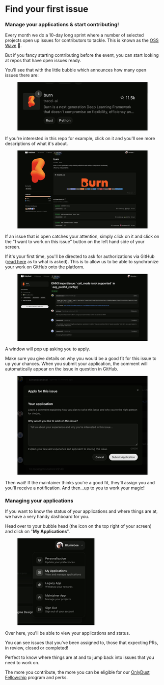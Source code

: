# Find your first issue

### Manage your applications & start contributing!

Every month we do a 10-day long sprint where a number of selected projects open up issues for contributors to tackle. This is known as the [OSS Wave](https://app.gitbook.com/o/MQQDjhOXRySQPsao0aZ0/s/FetEvDuVEZkpYJ6kurbf/~/changes/5/contributors-hiya/oss-wave) :ocean:.&#x20;

But if you fancy starting contributing before the event, you can start looking at repos that have open issues ready.

You'll see that with the little bubble which announces how many open issues there are:&#x20;

<figure><img src="../.gitbook/assets/Screenshot 2025-07-08 at 16.45.01.png" alt=""><figcaption></figcaption></figure>

If you're interested in this repo for example, click on it and you'll see more descriptions of what it's about.

<figure><img src="../.gitbook/assets/Screenshot 2025-07-08 at 16.52.57.png" alt=""><figcaption></figcaption></figure>

If an issue that is open catches your attention, simply click on it and click on the "I want to work on this issue" button on the left hand side of your screen.&#x20;

If it's your first time, you'll be directed to ask for authorizations via GitHub ([read here](https://app.gitbook.com/o/MQQDjhOXRySQPsao0aZ0/s/FetEvDuVEZkpYJ6kurbf/~/changes/5/contributors-hiya/why-github-authorizations) as to what is asked). This is to allow us to be able to synchronize your work on GitHub onto the platform.&#x20;

<figure><img src="../.gitbook/assets/Screenshot 2025-07-08 at 16.57.37.png" alt=""><figcaption></figcaption></figure>

A window will pop up asking you to apply.&#x20;

Make sure you give details on why you would be a good fit for this issue to up your chances. When you submit your application, the comment will automatically appear on the issue in question in GitHub.

<figure><img src="../.gitbook/assets/Screenshot 2025-07-08 at 16.57.45.png" alt=""><figcaption></figcaption></figure>

Then wait! If the maintainer thinks you're a good fit, they'll assign you and you'll receive a notification. And then...up to you to work your magic!&#x20;

### Managing your applications

If you want to know the status of your applications and where things are at, we have a very handy dashboard for you.&#x20;

Head over to your bubble head (the icon on the top right of your screen) and click on "**My Applications**".

<figure><img src="../.gitbook/assets/Screenshot 2025-07-08 at 17.06.54.png" alt="" width="251"><figcaption></figcaption></figure>

Over here, you'll be able to view your applications and status.&#x20;

You can see issues that you've been assigned to, those that expecting PRs, in review, closed or completed!&#x20;

Perfect to know where things are at and to jump back into issues that you need to work on.&#x20;

The more you contribute, the more you can be eligible for our [OnlyDust Fellowship](https://app.gitbook.com/o/MQQDjhOXRySQPsao0aZ0/s/FetEvDuVEZkpYJ6kurbf/~/changes/5/contributors-hiya/onlydust-fellowship) program and perks.&#x20;
